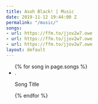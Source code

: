 ```yaml
---
title: Asoh Black! | Music
date: 2019-11-12 19:44:00 Z
permalink: "/music/"
songs:
- url: https://ffm.to/jjov2w7.owe
- url: https://ffm.to/jjov2w7.owe
- url: https://ffm.to/jjov2w7.owe
layout: default
---
```


<div class="container music">
  <ul class="songs">
    {% for song in page.songs %}
    <li>
     <div class="song">.</div>
     <p class="song-title">Song Title</p>
    </li>
    {% endfor %}
  </ul>
</div>